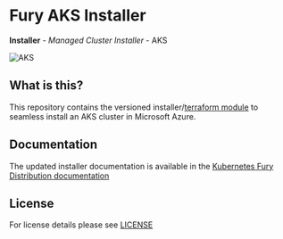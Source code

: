 # Fury AKS Installer

**Installer** - *Managed Cluster Installer* - AKS

![AKS](https://miro.medium.com/max/6000/1*V1PkVRHFyYImPAskBzlLVQ.png)

## What is this?

This repository contains the versioned installer/[terraform module](modules/aks) to seamless install an AKS cluster
in Microsoft Azure.

## Documentation

The updated installer documentation is available in the [Kubernetes Fury Distribution documentation][aks installer docs]

## License

For license details please see [LICENSE](LICENSE)


[aks installer docs]: http://kfd-docs-feature-aks-installer.surge.sh/docs/installers/managed/gke/
